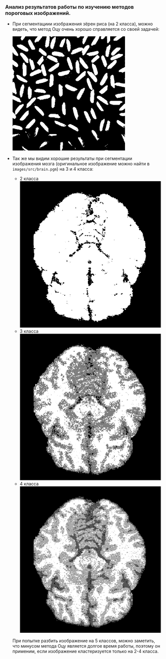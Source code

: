 ### Анализ результатов работы по изучению методов пороговых изображений.
* При сегментациии изображения зёрен риса (на 2 класса), можно видеть, что метод Оцу очень хорошо справляется со своей задачей:

    ![rice](./images/output/rice.jpg)

* Так же мы видим хорошие результаты при сегментации изображения мозга (оригинальное изображение можно найти в `images/src/brain.pgm`) на 3 и 4 класса:
    * 2 класса
        ![brain_2](./images/output/brain_2.jpg)
    * 3 класса
        ![brain_3](./images/output/brain_3.jpg)
    * 4 класса
        ![brain_4](./images/output/brain_4.jpg)
      
    При попытке разбить изображение на 5 классов, можно заметить, что минусом метода Оцу является долгое время работы, поэтому он применим, если изображение кластеризуется только на 2-4 класса.
      
